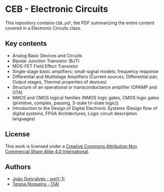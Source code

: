 # CEB - Electronic Circuits

This repository contains `CEB.pdf`, the PDF summarizing the entire content covered in a Electronic Circuits class.

## Key contents

- Analog Basic Devices and Circuits
- Bipolar Junction Transistor (BJT)
- MOS-FET Field Effect Transistor
- Single-stage basic amplifiers; small-signal models; frequency response  
- Differential and Multistage Amplifiers (Current sources, Differential pair, Output stages, Thermal properties of devices)
- Structure of an operational or transconductance amplifier (OPAMP and OTA)
- NMOS and CMOS logical families (NMOS logic gates, CMOS logic gates (primitive, complex, passing, 3-state tri-state logic))
- Introduction to the Design of Digital Electronic Systems (Design flow of digital systems, FPGA Architectures, Logic circuit description languages)

## License

This work is licensed under a [Creative Commons Attribution Non Commercial Share Alike 4.0 International][cc-by-nc-sa].

[cc-by-nc-sa]: https://creativecommons.org/licenses/by-nc-sa/4.0/legalcode

## Authors

- [João Gonçalves - sqrt(-1)](https://github.com/eusouojoao)
- [Teresa Nogueira - 13A!](https://github.com/FrolickingAsteroid)
